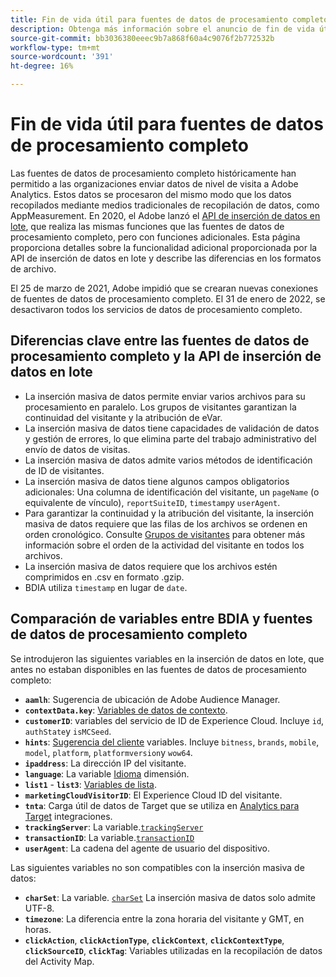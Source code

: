 ```yaml
---
title: Fin de vida útil para fuentes de datos de procesamiento completo
description: Obtenga más información sobre el anuncio de fin de vida útil para fuentes de datos de procesamiento completo.
source-git-commit: bb3036380eeec9b7a868f60a4c9076f2b772532b
workflow-type: tm+mt
source-wordcount: '391'
ht-degree: 16%

---
```


# Fin de vida útil para fuentes de datos de procesamiento completo

Las fuentes de datos de procesamiento completo históricamente han permitido a las organizaciones enviar datos de nivel de visita a Adobe Analytics. Estos datos se procesaron del mismo modo que los datos recopilados mediante medios tradicionales de recopilación de datos, como AppMeasurement. En 2020, el Adobe lanzó el [API de inserción de datos en lote](https://developer.adobe.com/analytics-apis/docs/2.0/guides/endpoints/bulk-data-insertion/), que realiza las mismas funciones que las fuentes de datos de procesamiento completo, pero con funciones adicionales. Esta página proporciona detalles sobre la funcionalidad adicional proporcionada por la API de inserción de datos en lote y describe las diferencias en los formatos de archivo.

El 25 de marzo de 2021, Adobe impidió que se crearan nuevas conexiones de fuentes de datos de procesamiento completo. El 31 de enero de 2022, se desactivaron todos los servicios de datos de procesamiento completo.

## Diferencias clave entre las fuentes de datos de procesamiento completo y la API de inserción de datos en lote

* La inserción masiva de datos permite enviar varios archivos para su procesamiento en paralelo. Los grupos de visitantes garantizan la continuidad del visitante y la atribución de eVar.
* La inserción masiva de datos tiene capacidades de validación de datos y gestión de errores, lo que elimina parte del trabajo administrativo del envío de datos de visitas.
* La inserción masiva de datos admite varios métodos de identificación de ID de visitantes.
* La inserción masiva de datos tiene algunos campos obligatorios adicionales: Una columna de identificación del visitante, un `pageName` (o equivalente de vínculo), `reportSuiteID`, `timestamp`y `userAgent`.
* Para garantizar la continuidad y la atribución del visitante, la inserción masiva de datos requiere que las filas de los archivos se ordenen en orden cronológico. Consulte [Grupos de visitantes](https://developer.adobe.com/analytics-apis/docs/2.0/guides/endpoints/bulk-data-insertion/visitor-groups/) para obtener más información sobre el orden de la actividad del visitante en todos los archivos.
* La inserción masiva de datos requiere que los archivos estén comprimidos en .csv en formato .gzip.
* BDIA utiliza `timestamp` en lugar de `date`.

## Comparación de variables entre BDIA y fuentes de datos de procesamiento completo

Se introdujeron las siguientes variables en la inserción de datos en lote, que antes no estaban disponibles en las fuentes de datos de procesamiento completo:

* **`aamlh`**: Sugerencia de ubicación de Adobe Audience Manager.
* **`contextData.key`**: [Variables de datos de contexto](/help/implement/vars/page-vars/contextdata.md).
* **`customerID`**: variables del servicio de ID de Experience Cloud. Incluye `id`, `authState`y `isMCSeed`.
* **`hints`**: [Sugerencia del cliente](https://experienceleague.adobe.com/docs/experience-platform/edge/fundamentals/user-agent-client-hints.html?lang=es) variables. Incluye `bitness`, `brands`, `mobile`, `model`, `platform`, `platformversion`y `wow64`.
* **`ipaddress`**: La dirección IP del visitante.
* **`language`**: La variable [Idioma](/help/components/dimensions/language.md) dimensión.
* **`list1`** - **`list3`**: [Variables de lista](/help/implement/vars/page-vars/list.md).
* **`marketingCloudVisitorID`**: El Experience Cloud ID del visitante.
* **`tnta`**: Carga útil de datos de Target que se utiliza en [Analytics para Target](https://experienceleague.adobe.com/docs/target/using/integrate/a4t/a4t.html?lang=es) integraciones.
* **`trackingServer`**: La variable.[`trackingServer`](/help/implement/vars/config-vars/trackingserver.md)
* **`transactionID`**: La variable.[`transactionID`](/help/implement/vars/page-vars/transactionid.md)
* **`userAgent`**: La cadena del agente de usuario del dispositivo.

Las siguientes variables no son compatibles con la inserción masiva de datos:

* **`charSet`**: La variable. [`charSet`](/help/implement/vars/config-vars/charset.md) La inserción masiva de datos solo admite UTF-8.
* **`timezone`**: La diferencia entre la zona horaria del visitante y GMT, en horas.
* **`clickAction`**, **`clickActionType`**, **`clickContext`**, **`clickContextType`**, **`clickSourceID`**, **`clickTag`**: Variables utilizadas en la recopilación de datos del Activity Map.
